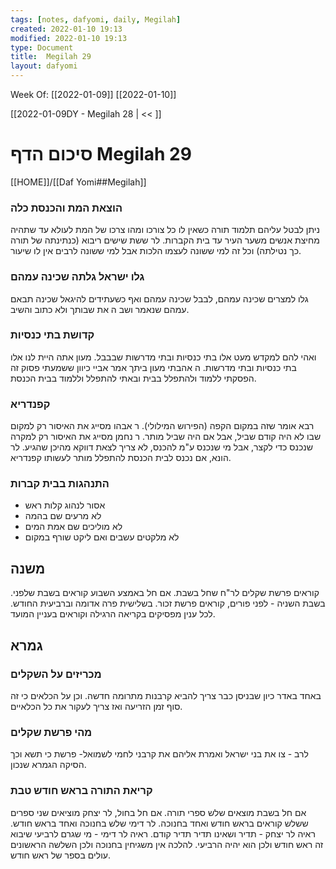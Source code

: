 ```yaml
---
tags: [notes, dafyomi, daily, Megilah] 
created: 2022-01-10 19:13
modified: 2022-01-10 19:13
type: Document
title:  Megilah 29
layout: dafyomi
---
```

Week Of: [[2022-01-09]]
[[2022-01-10]]

[[2022-01-09DY - Megilah 28 | << ]] 

# סיכום הדף  Megilah 29

[[HOME]]/[[Daf Yomi##Megilah]]

### הוצאת המת והכנסת כלה	
ניתן לבטל עליהם תלמוד תורה כשאין לו כל צורכו ומהו צרכו של המת לעולא 
עד שתהיה מחיצת אנשים משער העיר עד בית הקברות. לר ששת שישים ריבוא (כנתינתה של תורה כך נטילתה)  וכל זה למי ששונה לעצמו הלכות אבל למי ששונה לרבים אין לו שיעור.

### גלו ישראל גלתה שכינה עמהם
גלו למצרים שכינה עמהם, לבבל שכינה עמהם ואף כשעתידים להיגאל שכינה תבאם עמהם שנאמר ושב ה את שבותך ולא כתוב והשיב.
### קדושת בתי כנסיות
ואהי להם למקדש מעט אלו בתי כנסיות ובתי מדרשות שבבבל. 
מעון אתה היית לנו אלו בתי כנסיות ובתי מדרשות.
ה אהבתי מעון ביתך אמר אביי כיוון ששמעתי פסוק זה הפסקתי ללמוד ולהתפלל בבית ובאתי להתפלל וללמוד בבית הכנסת.
### קפנדריא
רבא אומר שזה במקום הקפה (הפירוש המילולי).
ר אבהו מסייג את האיסור רק למקום שבו לא היה קודם שביל, אבל אם היה שביל מותר. 
ר נחמן מסייג את האיסור רק למקרה שנכנס כדי לקצר, אבל מי שנכנס ע"מ להכנס, לא צריך לצאת דווקא מהיכן שהגיע.
לר הונא, אם נכנס לבית הכנסת להתפלל מותר לעשותו קפנדריא.
### התנהגות בבית קברות
- אסור לנהוג קלות ראש
- לא מרעים שם בהמה
- לא מוליכים שם אמת המים
- לא מלקטים עשבים ואם ליקט שורף במקום
## משנה
קוראים פרשת שקלים לר"ח שחל בשבת. אם חל באמצע השבוע קוראים בשבת שלפני.
בשבת השניה - לפני פורים, קוראים פרשת זכור. בשלישית פרה אדומה וברביעית החודש. 
לכל ענין מפסיקים בקריאה הרגילה וקוראים בעניין המועד.
## גמרא
### מכריזים על השקלים
באחד באדר כיון שבניסן כבר צריך להביא קרבנות מתרומה חדשה.  וכן על הכלאים כי זה סוף זמן הזריעה ואז צריך לעקור את כל הכלאיים.
### מהי פרשת שקלים
לרב - צו את בני ישראל ואמרת אליהם את קרבני לחמי
לשמואל- פרשת כי תשא וכך הסיקה הגמרא שנכון.
### קריאת התורה בראש חודש טבת
אם חל בשבת מוצאים שלש ספרי תורה.
אם חל בחול, לר יצחק מוציאים שני ספרים ששלש קוראים בראש חודש ואחד בחנוכה. לר דימי שלש בחנוכה ואחד בראש חודש.
ראיה לר יצחק - תדיר ושאינו תדיר תדיר קודם.
ראיה לר דימי - מי שגרם לרביעי שיבוא זה ראש חודש ולכן הוא יהיה הרביעי.
להלכה אין משגיחין בחנוכה ולכן השלשה הראשונים עולים בספר של ראש חודש.

